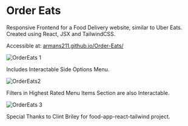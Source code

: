 # Order Eats
Responsive Frontend for a Food Delivery website, similar to Uber Eats. 
Created using React, JSX and TailwindCSS.

Accessible at: [armans211.github.io/Order-Eats/](https://armans211.github.io/Order-Eats/)

![OrderEats 1](https://github.com/user-attachments/assets/2513f6e2-1d4e-41c9-9b45-ac0a9447eef4)

Includes Interactable Side Options Menu.

![OrderEats2](https://github.com/user-attachments/assets/4d11b2e6-b7ce-48f4-bde7-9cf1ec0d0f0b)

Filters in Highest Rated Menu Items Section are also Interactable.

![OrderEats 3](https://github.com/user-attachments/assets/9939343f-936e-4893-a1db-9d34f10b29ee)

Special Thanks to Clint Briley for food-app-react-tailwind project.
